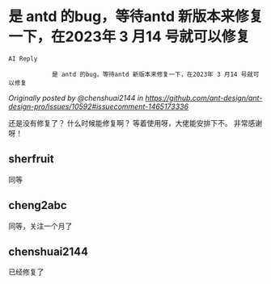 # 是 antd 的bug，等待antd 新版本来修复一下，在2023年 3 月14 号就可以修复

`AI Reply`

                是 antd 的bug，等待antd 新版本来修复一下，在2023年 3 月14 号就可以修复

_Originally posted by @chenshuai2144 in https://github.com/ant-design/ant-design-pro/issues/10592#issuecomment-1465173336_

还是没有修复了？ 什么时候能修复啊？ 等着使用呀，大佬能安排下不。 非常感谢呀！

## sherfruit

同等

## cheng2abc

同等，关注一个月了

## chenshuai2144

已经修复了
